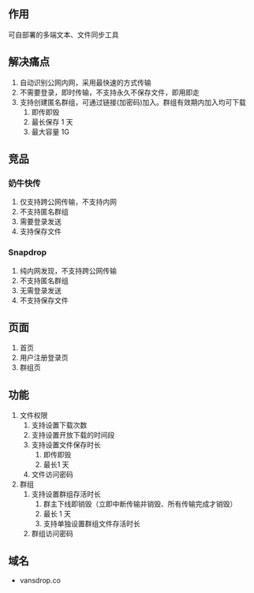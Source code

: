 ## 作用

可自部署的多端文本、文件同步工具

## 解决痛点

1. 自动识别公网内网，采用最快速的方式传输
2. 不需要登录，即时传输，不支持永久不保存文件，即用即走
3. 支持创建匿名群组，可通过链接(加密码)加入。群组有效期内加入均可下载
	1. 即传即毁
	2. 最长保存 1 天
	3. 最大容量 1G

## 竞品

### 奶牛快传

1. 仅支持跨公网传输，不支持内网
2. 不支持匿名群组
3. 需要登录发送
4. 支持保存文件

### Snapdrop

1. 纯内网发现，不支持跨公网传输
2. 不支持匿名群组
3. 无需登录发送
4. 不支持保存文件


## 页面

1. 首页
2. 用户注册登录页
3. 群组页

## 功能

1. 文件权限
	1. 支持设置下载次数
	2. 支持设置开放下载的时间段
	3. 支持设置文件保存时长
		1. 即传即毁
		2. 最长1 天
	4. 文件访问密码
2. 群组
	1. 支持设置群组存活时长
		1. 群主下线即销毁（立即中断传输并销毁、所有传输完成才销毁）
		2. 最长 1 天
		3. 支持单独设置群组文件存活时长
	2. 群组访问密码


## 域名

- vansdrop.co